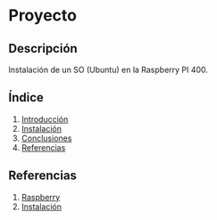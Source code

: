 # Proyecto

## Descripción 
Instalación de un SO (Ubuntu) en la Raspberry PI 400.

## Índice
1. [Introducción]()
2. [Instalación]()
3. [Conclusiones]()
4. [Referencias]()

## Referencias

1. [Raspberry](https://www.raspberrypi.com)
2. [Instalación](https://www.softzone.es/programas/linux/ubuntu-raspberry-pi/)
